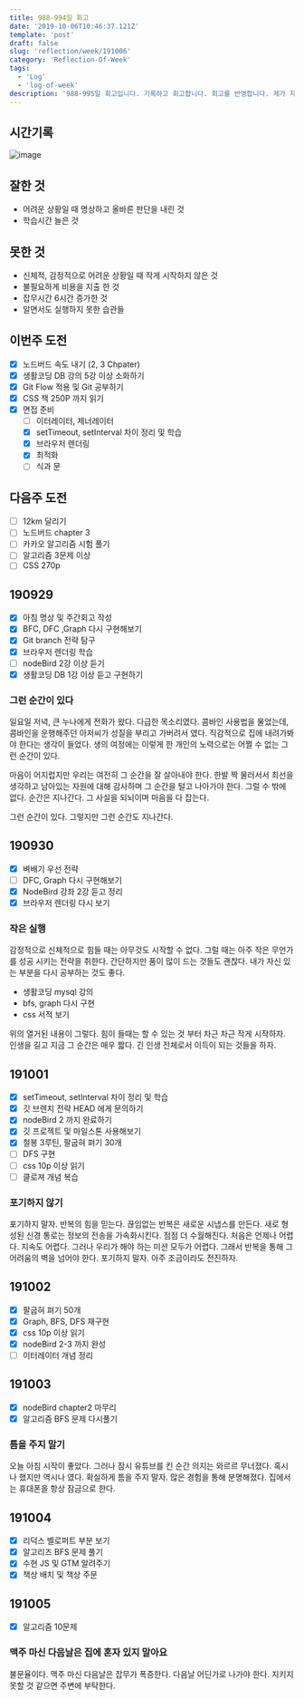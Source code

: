```yaml
---
title: 988-994일 회고
date: '2019-10-06T10:46:37.121Z'
template: 'post'
draft: false
slug: 'reflection/week/191006'
category: 'Reflection-Of-Week'
tags:
  - 'Log'
  - 'log-of-week'
description: '988-995일 회고입니다. 기록하고 회고합니다. 회고를 반영합니다. 제가 자라는 방식입니다.'
---
```


## 시간기록 

![image](https://user-images.githubusercontent.com/35516239/66896262-6c24f000-f02f-11e9-8c29-552d37b2a2ec.png)

## 잘한 것

- 어려운 상황일 때 명상하고 올바른 판단을 내린 것 
- 학습시간 늘은 것

## 못한 것

- 신체적, 감정적으로 어려운 상황일 때 작게 시작하지 않은 것 
- 불필요하게 비용을 지출 한 것 
- 잡무시간 6시간 증가한 것 
- 알면서도 실행하지 못한 습관들

## 이번주 도전

- [x] 노드버드 속도 내기 (2, 3 Chpater) 
- [x] 생활코딩 DB 강의 5강 이상 소화하기
- [x] Git Flow 적용 및 Git 공부하기
- [x] CSS 책 250P 까지 읽기
- [x] 면접 준비 
  - [ ] 이터레이터, 제너레이터
  - [x] setTimeout, setInterval 차이 정리 및 학습 
  - [x] 브라우저 렌더링 
  - [x] 최적화
  - [ ] 식과 문 

## 다음주 도전

- [ ] 12km 달리기 
- [ ] 노드버드 chapter 3 
- [ ] 카카오 알고리즘 시험 풀기 
- [ ] 알고리즘 3문제 이상 
- [ ] CSS 270p

## 190929

- [x] 아침 명상 및 주간회고 작성 
- [x] BFC, DFC ,Graph 다시 구현해보기 
- [x] Git branch 전략 탐구
- [x] 브라우저 렌더링 학습
- [ ] nodeBird 2강 이상 듣기 
- [x] 생활코딩 DB 1강 이상 듣고 구현하기 

### 그런 순간이 있다

일요일 저녁, 큰 누나에게 전화가 왔다. 다급한 목소리였다. 콤바인 사용법을 물었는데, 콤바인을 운행해주던 아저씨가 성질을 부리고 가버려서 였다. 직감적으로 집에 내려가봐야 한다는 생각이 들었다. 생의 여정에는 이렇게 한 개인의 노력으로는 어쩔 수 없는 그런 순간이 있다. 

마음이 어지럽지만 우리는 여전히 그 순간을 잘 살아내야 한다.  한발 짝 물러서서 최선을 생각하고 남아있는 자원에 대해 감사하며 그 순간을 털고 나아가야 한다. 그럴 수 밖에 없다. 순간은 지나간다. 그 사실을 되뇌이며 마음을 다 잡는다. 

그런 순간이 있다. 그렇지만 그런 순간도 지나간다. 

## 190930 

- [x] 벼배기 우선 전략
- [ ] DFC, Graph 다시 구현해보기 
- [x] NodeBird 강좌 2강 듣고 정리
- [x] 브라우저 렌더링 다시 보기

### 작은 실행 

감정적으로 신체적으로 힘들 때는 아무것도 시작할 수 없다. 그럴 때는 아주 작은 무언가를 성공 시키는 전략을 취한다. 간단하지만 품이 많이 드는 것들도 괜찮다. 내가 자신 있는 부분을 다시 공부하는 것도 좋다. 

- 생활코딩 mysql 강의 
- bfs, graph 다시 구현 
- css 서적 보기 

위의 열거된 내용이 그렇다. 힘이 들때는 할 수 있는 것 부터 차근 차근 작게 시작하자. 인생을 길고 지금 그 순간은 매우 짧다. 긴 인생 전체로서 이득이 되는 것들을 하자.

## 191001

- [x] setTimeout, setInterval 차이 정리 및 학습 
- [x] 깃 브렌치 전략 HEAD 에게 문의하기 
- [x] nodeBird 2 까지 완료하기
- [x] 깃 프로젝트 및 마일스톤 사용해보기 
- [x] 철봉 3루틴, 팔굽혀 펴기 30개  
- [ ] DFS 구현
- [ ] css 10p 이상 읽기 
- [ ] 클로져 개념 복습 

### 포기하지 않기

포기하지 말자. 반복의 힘을 믿는다. 끊임없는 반복은 새로운 시냅스를 만든다. 새로 형성된 신경 통로는 정보의 전송을 가속화시킨다. 점점 더 수월해진다. 처음은 언제나 어렵다. 지속도 어렵다. 그러나 우리가 해야 하는 미션 모두가 어렵다. 그래서 반복을 통해 그 어려움의 벽을 넘어야 한다. 포기하지 말자. 아주 조금이라도 전진하자.

## 191002 

- [x] 팔굽혀 펴기 50개
- [x] Graph, BFS, DFS 재구현 
- [x] css 10p 이상 읽기 
- [x] nodeBird 2-3 까지 완성 
- [ ] 이터레이터 개념 정리 

## 191003

- [x] nodeBird chapter2 마무리 
- [x] 알고리즘 BFS 문제 다시풀기 

### 틈을 주지 말기

오늘 아침 시작이 좋았다. 그러나 잠시 유튜브를 킨 순간 의지는 와르르 무너졌다. 혹시나 했지만 역시나 였다. 확실하게 틈을 주지 말자. 많은 경험을 통해 분명해졌다. 집에서는 휴대폰을 항상 잠금으로 한다. 

## 191004

- [x] 리덕스 벨로퍼트 부분 보기
- [x] 알고리즈 BFS 문제 풀기 
- [x] 수현 JS 및 GTM 알려주기 
- [x] 책상 배치 및 책상 주문

## 191005 

- [x] 알고리즘 10문제 

### 맥주 마신 다음날은 집에 혼자 있지 말아요

불문율이다. 맥주 마신 다음날은 잡무가 폭증한다. 다음날 어딘가로 나가야 한다.  지키지 못할 것 같으면 주변에 부탁한다. 





